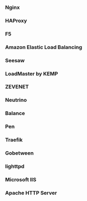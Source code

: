 ### Nginx


### HAProxy


### F5


### Amazon Elastic Load Balancing


### Seesaw


### LoadMaster by KEMP


### ZEVENET


### Neutrino


### Balance


### Pen


### Traefik


### Gobetween


### lighttpd


### Microsoft IIS


### Apache HTTP Server